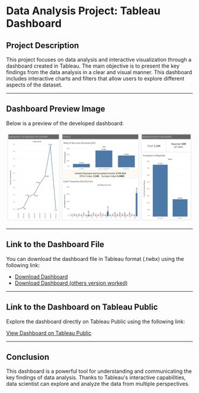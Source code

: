 # Data Analysis Project: Tableau Dashboard

## Project Description

This project focuses on data analysis and interactive visualization through a dashboard created in Tableau. The main objective is to present the key findings from the data analysis in a clear and visual manner. This dashboard includes interactive charts and filters that allow users to explore different aspects of the dataset.

---

## Dashboard Preview Image

Below is a preview of the developed dashboard:

![Dashboard Preview](./images/dashboard-preview.png)

---

## Link to the Dashboard File

You can download the dashboard file in Tableau format (.twbx) using the following link:

- [Download Dashboard](Dashboard.twbx)
- [Download Dashboard (others version worked)](Book1.twbx)

---

## Link to the Dashboard on Tableau Public

Explore the dashboard directly on Tableau Public using the following link:

[View Dashboard on Tableau Public](https://public.tableau.com/views/DSMLBootcampProjectI-DemoData/Dashboard1?:language=en-US&publish=yes&:sid=&:redirect=auth&:display_count=n&:origin=viz_share_link)

---

## Conclusion

This dashboard is a powerful tool for understanding and communicating the key findings of data analysis. Thanks to Tableau's interactive capabilities, data scientist can explore and analyze the data from multiple perspectives.

